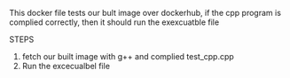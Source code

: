 This docker file tests our bult image over dockerhub, 
if the cpp program is complied correctly, then it should 
run the exexcuatble file

STEPS

1. fetch our built image with g++ and complied test_cpp.cpp
2. Run the excecualbel file 
